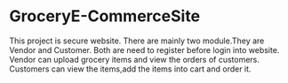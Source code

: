 # GroceryE-CommerceSite
This project is secure website.
There are mainly two module.They are Vendor and Customer.
Both are need to register before login into website.
Vendor can upload grocery items and view the orders of customers.
Customers can view the items,add the items into cart and order it.
